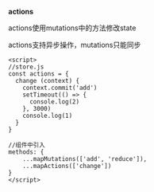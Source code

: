 **actions**

actions使用mutations中的方法修改state

actions支持异步操作，mutations只能同步

```vue
<script>
//store.js
const actions = {
  change (context) {
    context.commit('add')
    setTimeout(() => {
      console.log(2)
    }, 3000)
    console.log(1)
  }
}

//组件中引入
methods: {
    ...mapMutations(['add', 'reduce']),
    ...mapActions(['change'])
}
</script>
```

